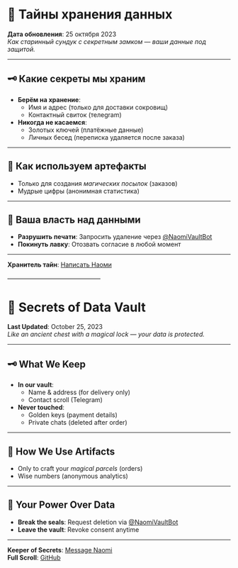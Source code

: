 # 🔐 Тайны хранения данных  
**Дата обновления**: 25 октября 2023  
*Как старинный сундук с секретным замком — ваши данные под защитой.*  

---

## 🗝️ Какие секреты мы храним  
- **Берём на хранение**:  
  - Имя и адрес (только для доставки сокровищ)  
  - Контактный свиток (телеgram)  
- **Никогда не касаемся**:  
  - Золотых ключей (платёжные данные)  
  - Личных бесед (переписка удаляется после заказа)  

---

## 🔮 Как используем артефакты  
- Только для создания *магических посылок* (заказов)  
- Мудрые цифры (анонимная статистика)  

---

## 🏮 Ваша власть над данными  
- **Разрушить печати**: Запросить удаление через [@NaomiVaultBot](t.me/NaomiVaultBot)  
- **Покинуть лавку**: Отозвать согласие в любой момент  

---  
**Хранитель тайн**: [Написать Наоми](t.me/manager_naomi)  

––––––––––––––––––––––––––––––  
 

# 🔐 Secrets of Data Vault  
**Last Updated**: October 25, 2023  
*Like an ancient chest with a magical lock — your data is protected.*  

---

## 🗝️ What We Keep  
- **In our vault**:  
  - Name & address (for delivery only)  
  - Contact scroll (Telegram)  
- **Never touched**:  
  - Golden keys (payment details)  
  - Private chats (deleted after order)  

---

## 🔮 How We Use Artifacts  
- Only to craft your *magical parcels* (orders)  
- Wise numbers (anonymous analytics)  

---

## 🏮 Your Power Over Data  
- **Break the seals**: Request deletion via [@NaomiVaultBot](t.me/NaomiVaultBot)  
- **Leave the vault**: Revoke consent anytime  

---  
**Keeper of Secrets**: [Message Naomi](t.me/manager_naomi)  
**Full Scroll**: [GitHub](https://github.com/yourusername/naomi-privacy)  

